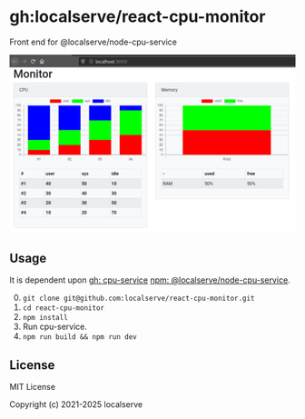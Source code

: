 # gh:localserve/react-cpu-monitor

Front end for @localserve/node-cpu-service

![Monitor at the start](./docs/monitor-at-start.png "Monitor at the start of the app")

## Usage

It is dependent upon [gh: cpu-service](https://github.com/localserve/node-cpu-service) [npm: @localserve/node-cpu-service](https://www.npmjs.com/package/@localserve/node-cpu-service).

0. `git clone git@github.com:localserve/react-cpu-monitor.git`
1. `cd react-cpu-monitor`
2. `npm install`
3. Run cpu-service.
4. `npm run build && npm run dev`

## License

MIT License

Copyright (c) 2021-2025 localserve
